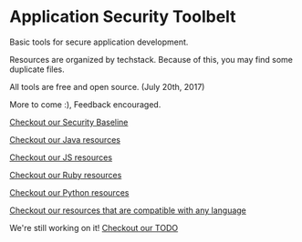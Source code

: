 # Application Security Toolbelt
Basic tools for secure application development.  

Resources are organized by techstack. Because of this, you may find some duplicate files.  

All tools are free and open source. (July 20th, 2017)

More to come :), Feedback encouraged.  

[Checkout our Security Baseline](https://github.com/saradiaz/appsec-toolbelt/tree/master/BestPractices/security-baseline.md)

[Checkout our Java resources](https://github.com/saradiaz/appsec-toolbelt/tree/master/Java)  

[Checkout our JS resources](https://github.com/saradiaz/appsec-toolbelt/tree/master/JavaScript)  

[Checkout our Ruby resources](https://github.com/saradiaz/appsec-toolbelt/tree/master/Ruby)  

[Checkout our Python resources](https://github.com/saradiaz/appsec-toolbelt/tree/master/Python)  

[Checkout our resources that are compatible with any language](https://github.com/saradiaz/appsec-toolbelt/tree/master/LanguageAgnostic)

We're still working on it! [Checkout our TODO](https://github.com/saradiaz/appsec-toolbelt/blob/master/TODO)

